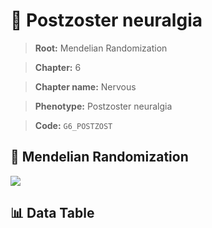 # 🧪 Postzoster neuralgia

> **Root:** Mendelian Randomization

> **Chapter:** 6  

> **Chapter name:** Nervous

> **Phenotype:** Postzoster neuralgia  

> **Code:** `G6_POSTZOST`

## 🧬 Mendelian Randomization  

<img src="/MR/Figures/Forward/G6_POSTZOST.png"/>

## 📊 Data Table

<CsvTableMRF src="/MR/Data/Forward/G6_POSTZOST.csv"/>
